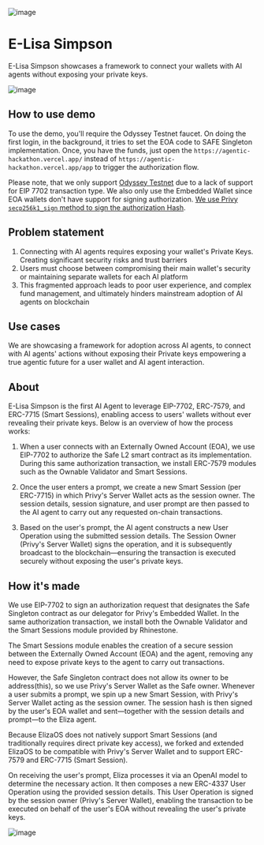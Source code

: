 ![image](https://github.com/user-attachments/assets/1f8c46f4-e77d-49f5-91f9-c4a6588c020a)



# E-Lisa Simpson

E-Lisa Simpson showcases a framework to connect your wallets with AI agents without exposing your private keys.

![image](https://github.com/user-attachments/assets/ef8e9670-456b-4231-921a-2c2b1e7d9297)


## How to use demo
To use the demo, you'll require the Odyssey Testnet faucet. On doing the first login, in the background, it tries to set the EOA code to SAFE Singleton implementation. Once, you have the funds, just open the `https://agentic-hackathon.vercel.app/` instead of `https://agentic-hackathon.vercel.app/app` to trigger the authorization flow. 

Please note, that we only support [Odyssey Testnet](https://github.com/ithacaxyz/odyssey) due to a lack of support for EIP 7702 transaction type. We also only use the Embedded Wallet since EOA wallets don't have support for signing authorization. [We use Privy `secp256k1_sign` method to sign the authorization Hash](https://github.com/AyushBherwani1998/agentic-hackathon/blob/4c75a868d44188ff16bf56d8af60b34e9d649702/frontend/src/services/privyHandler.ts#L28).

## Problem statement

1. Connecting with AI agents requires exposing your wallet's Private Keys. Creating significant security risks and trust barriers
2. Users must choose between compromising their main wallet's security or maintaining separate wallets for each AI platform
3. This fragmented approach leads to poor user experience, and complex fund management, and ultimately hinders mainstream adoption of AI agents on blockchain

## Use cases

We are showcasing a framework for adoption across AI agents, to connect with AI agents' actions without exposing their Private keys empowering a true agentic future for a user wallet and AI agent interaction.

## About

E-Lisa Simpson is the first AI Agent to leverage EIP-7702, ERC-7579, and ERC-7715 (Smart Sessions), enabling access to users' wallets without ever revealing their private keys. Below is an overview of how the process works:

1. When a user connects with an Externally Owned Account (EOA), we use EIP-7702 to authorize the Safe L2 smart contract as its implementation. During this same authorization transaction, we install ERC-7579 modules such as the Ownable Validator and Smart Sessions.

2. Once the user enters a prompt, we create a new Smart Session (per ERC-7715) in which Privy's Server Wallet acts as the session owner. The session details, session signature, and user prompt are then passed to the AI agent to carry out any requested on-chain transactions.

3. Based on the user's prompt, the AI agent constructs a new User Operation using the submitted session details. The Session Owner (Privy's Server Wallet) signs the operation, and it is subsequently broadcast to the blockchain—ensuring the transaction is executed securely without exposing the user's private keys.

## How it's made

We use EIP-7702 to sign an authorization request that designates the Safe Singleton contract as our delegator for Privy's Embedded Wallet. In the same authorization transaction, we install both the Ownable Validator and the Smart Sessions module provided by Rhinestone.

The Smart Sessions module enables the creation of a secure session between the Externally Owned Account (EOA) and the agent, removing any need to expose private keys to the agent to carry out transactions.

However, the Safe Singleton contract does not allow its owner to be address(this), so we use Privy's Server Wallet as the Safe owner. Whenever a user submits a prompt, we spin up a new Smart Session, with Privy's Server Wallet acting as the session owner. The session hash is then signed by the user's EOA wallet and sent—together with the session details and prompt—to the Eliza agent.

Because ElizaOS does not natively support Smart Sessions (and traditionally requires direct private key access), we forked and extended ElizaOS to be compatible with Privy's Server Wallet and to support ERC-7579 and ERC-7715 (Smart Session).

On receiving the user's prompt, Eliza processes it via an OpenAI model to determine the necessary action. It then composes a new ERC-4337 User Operation using the provided session details. This User Operation is signed by the session owner (Privy's Server Wallet), enabling the transaction to be executed on behalf of the user's EOA without revealing the user's private keys.

![image](https://github.com/user-attachments/assets/297fbe58-af46-4e71-8b9f-27ab226b81ff)

